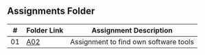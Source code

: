 ##  Assignments Folder

|   #   | Folder Link | Assignment Description |
| :---: | ----------- | ---------------------- |
|    01  |  [A02](https://github.com/adikarimadhav21/4883-SoftwareTools-Adhikari/tree/main/Assignments/A02)| Assignment to find own software tools|  
                  
